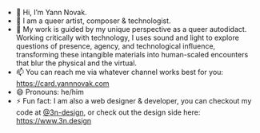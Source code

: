 - 👋 Hi, I’m Yann Novak.
- 👀 I am a queer artist, composer & technologist.
- 🎨 My work is guided by my unique perspective as a queer autodidact. Working critically with technology, I uses sound and light to explore questions of presence, agency, and technological influence, transforming these intangible materials into human-scaled encounters that blur the physical and the virtual. 
- 📫 You can reach me via whatever channel works best for you: https://card.yannnovak.com
- 😄 Pronouns: he/him
- ⚡ Fun fact: I am also a web designer & developer, you can checkout my code at [@3n-design](https://github.com/3n-design), or check out the design side here: https://www.3n.design
